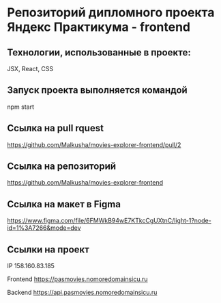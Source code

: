 # Репозиторий дипломного проекта Яндекс Практикума - frontend

## Технологии, использованные в проекте:

JSX, React, CSS

## Запуск проекта выполняется командой

npm start

## Сcылка на pull rquest

https://github.com/Malkusha/movies-explorer-frontend/pull/2

## Ссылка на репозиторий

https://github.com/Malkusha/movies-explorer-frontend

## Ссылка на макет в Figma

https://www.figma.com/file/6FMWkB94wE7KTkcCgUXtnC/light-1?node-id=1%3A7266&mode=dev

## Ссылки на проект

IP 158.160.83.185

Frontend https://pasmovies.nomoredomainsicu.ru

Backend https://api.pasmovies.nomoredomainsicu.ru